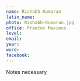```yaml
---
name: Rishabh Kumaran
latin_name: 
photo: Rishabh-Kumaran.jpg
office: Praetor Maximus
level: 
email: 
year: 
word: 
facebook: 
---
```


Notes necessary